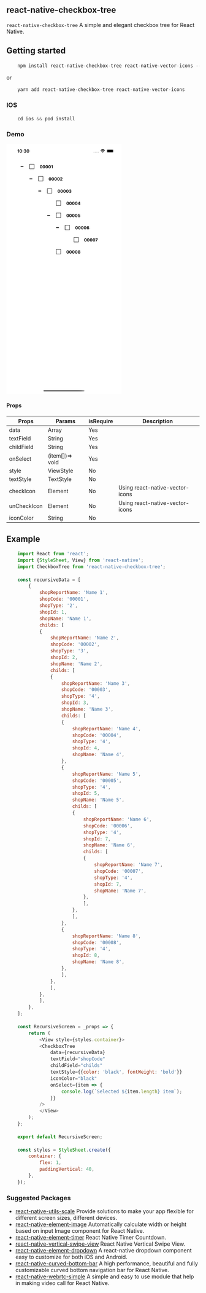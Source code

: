 ## react-native-checkbox-tree
`react-native-checkbox-tree` A simple and elegant checkbox tree for React Native.
## Getting started
```js
    npm install react-native-checkbox-tree react-native-vector-icons --save
```
or
```js
    yarn add react-native-checkbox-tree react-native-vector-icons
```

### IOS
```js
    cd ios && pod install
```

### Demo
![](https://github.com/hoaphantn7604/file-upload/blob/master/document/checkboxtree/demo.png)

#### Props

| Props              | Params               | isRequire | Description                     |
| ------------------ | -------------------- | --------- | ------------------------------- |
| data               | Array                | Yes       |                                 |
| textField          | String               | Yes       |                                 |
| childField         | String               | Yes       |                                 |
| onSelect           | (item[])=> void      | Yes       |                                 |
| style              | ViewStyle            | No        |                                 |
| textStyle          | TextStyle            | No        |                                 |
| checkIcon          | Element              | No        | Using react-native-vector-icons |
| unCheckIcon        | Element              | No        | Using react-native-vector-icons |
| iconColor          | String               | No        |                                 |

## Example
```javascript
    import React from 'react';
    import {StyleSheet, View} from 'react-native';
    import CheckboxTree from 'react-native-checkbox-tree';

    const recursiveData = [
        {
            shopReportName: 'Name 1',
            shopCode: '00001',
            shopType: '2',
            shopId: 1,
            shopName: 'Name 1',
            childs: [
            {
                shopReportName: 'Name 2',
                shopCode: '00002',
                shopType: '3',
                shopId: 2,
                shopName: 'Name 2',
                childs: [
                {
                    shopReportName: 'Name 3',
                    shopCode: '00003',
                    shopType: '4',
                    shopId: 3,
                    shopName: 'Name 3',
                    childs: [
                    {
                        shopReportName: 'Name 4',
                        shopCode: '00004',
                        shopType: '4',
                        shopId: 4,
                        shopName: 'Name 4',
                    },
                    {
                        shopReportName: 'Name 5',
                        shopCode: '00005',
                        shopType: '4',
                        shopId: 5,
                        shopName: 'Name 5',
                        childs: [
                        {
                            shopReportName: 'Name 6',
                            shopCode: '00006',
                            shopType: '4',
                            shopId: 7,
                            shopName: 'Name 6',
                            childs: [
                            {
                                shopReportName: 'Name 7',
                                shopCode: '00007',
                                shopType: '4',
                                shopId: 7,
                                shopName: 'Name 7',
                            },
                            ],
                        },
                        ],
                    },
                    {
                        shopReportName: 'Name 8',
                        shopCode: '00008',
                        shopType: '4',
                        shopId: 8,
                        shopName: 'Name 8',
                    },
                    ],
                },
                ],
            },
            ],
        },
    ];

    const RecursiveScreen = _props => {
        return (
            <View style={styles.container}>
            <CheckboxTree
                data={recursiveData}
                textField="shopCode"
                childField="childs"
                textStyle={{color: 'black', fontWeight: 'bold'}}
                iconColor="black"
                onSelect={item => {
                    console.log(`Selected ${item.length} item`);
                }}
            />
            </View>
        );
    };

    export default RecursiveScreen;

    const styles = StyleSheet.create({
        container: {
            flex: 1,
            paddingVertical: 40,
        },
    });

```

### Suggested Packages
- [react-native-utils-scale](https://www.npmjs.com/package/react-native-utils-scale) Provide solutions to make your app flexible for different screen sizes, different devices.
- [react-native-element-image](https://www.npmjs.com/package/react-native-element-image) Automatically calculate width or height based on input Image component for React Native.
- [react-native-element-timer](https://www.npmjs.com/package/react-native-element-timer) React Native Timer Countdown.
- [react-native-vertical-swipe-view](https://www.npmjs.com/package/react-native-vertical-swipe-view) React Native Vertical Swipe View.
- [react-native-element-dropdown](https://www.npmjs.com/package/react-native-element-dropdown) A react-native dropdown component easy to customize for both iOS and Android.
- [react-native-curved-bottom-bar](https://www.npmjs.com/package/react-native-curved-bottom-bar) A high performance, beautiful and fully customizable curved bottom navigation bar for React Native.
- [react-native-webrtc-simple](https://www.npmjs.com/package/react-native-webrtc-simple) A simple and easy to use module that help in making video call for React Native.